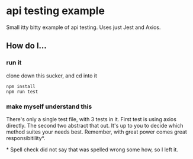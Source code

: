 # api testing example

Small itty bitty example of api testing. Uses just Jest and Axios.

## How do I...

### run it

clone down this sucker, and cd into it

```
npm install
npm run test
```

### make myself understand this

There's only a single test file, with 3 tests in it. First test is using axios directly. The second two abstract that out. It's up to you to decide which method suites your needs best. Remember, with great power comes great responsibitility\*.

\* Spell check did not say that was spelled wrong some how, so I left it.
